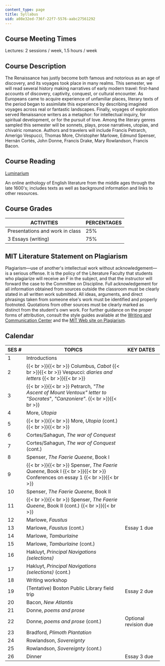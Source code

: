 ```yaml
---
content_type: page
title: Syllabus
uid: a08e32ed-736f-22f7-5576-aabc27561292
---
```


Course Meeting Times
--------------------

Lectures: 2 sessions / week, 1.5 hours / week

Course Description
------------------

The Renaissance has justly become both famous and notorious as an age of discovery, and its voyages took place in many realms. This semester, we will read several history making narratives of early modern travel: first-hand accounts of discovery, captivity, conquest, or cultural encounter. As Europeans came to acquire experience of unfamiliar places, literary texts of the period began to assimilate this experience by describing imagined voyages across real or fantastic landscapes. Finally, voyages of exploration served Renaissance writers as a metaphor: for intellectual inquiry, for spiritual development, or for the pursuit of love. Among the literary genres sampled this semester will be sonnets, plays, prose narratives, utopias, and chivalric romance. Authors and travelers will include Francis Petrarch, Amerigo Vespucci, Thomas More, Christopher Marlowe, Edmund Spenser, Hernán Cortés, John Donne, Francis Drake, Mary Rowlandson, Francis Bacon.

Course Reading
--------------

[Luminarium](http://www.luminarium.org/)

An online anthology of English literature from the middle ages through the late 1600's; includes texts as well as background information and links to other resources.

Course Grades
-------------

| ACTIVITIES | PERCENTAGES |
| --- | --- |
| Presentations and work in class | 25% |
| 3 Essays (writing) | 75% 

MIT Literature Statement on Plagiarism
--------------------------------------

Plagiarism—use of another's intellectual work without acknowledgement—is a serious offense. It is the policy of the Literature Faculty that students who plagiarize will receive an F in the subject, and that the instructor will forward the case to the Committee on Discipline. Full acknowledgement for all information obtained from sources outside the classroom must be clearly stated in all written work submitted. All ideas, arguments, and direct phrasings taken from someone else's work must be identified and properly footnoted. Quotations from other sources must be clearly marked as distinct from the student's own work. For further guidance on the proper forms of attribution, consult the style guides available at the [Writing and Communication Center](http://cmsw.mit.edu/writing-and-communication-center/) and the [MIT Web site on Plagiarism](http://cmsw.mit.edu/writing-and-communication-center/avoiding-plagiarism/).

Calendar
--------

| SES # | TOPICS | KEY DATES |
| --- | --- | --- |
| 1 | Introductions | &nbsp; |
| 2 |  {{< br >}}{{< br >}} Columbus, _Cabot_ {{< br >}}{{< br >}} Vespucci: _diaries and letters_ {{< br >}}{{< br >}}  | &nbsp; |
| 3 |  {{< br >}}{{< br >}} Petrarch, _"The Ascent of Mount Ventoux"_ _letter to "Socrates_", _"Canzoniere"_. {{< br >}}{{< br >}}  | &nbsp; |
| 4 | More, _Utopia_ | &nbsp; |
| 5 |  {{< br >}}{{< br >}} More, _Utopia_ (cont.) {{< br >}}{{< br >}}  | &nbsp; |
| 6 | Cortes/Sahagun, _The war of Conquest_ | &nbsp; |
| 7 | Cortes/Sahagun, _The war of Conquest_ (cont.) | &nbsp; |
| 8 | Spenser, _The Faerie Queene_, Book I | &nbsp; |
| 9 |  {{< br >}}{{< br >}} Spenser, _The Faerie Queene_, Book I {{< br >}}{{< br >}} Conferences on essay 1 {{< br >}}{{< br >}}  | &nbsp; |
| 10 | Spenser, _The Faerie Queene_, Book II | &nbsp; |
| 11 |  {{< br >}}{{< br >}} Spenser, _The Faerie Queene_, Book II (cont.) {{< br >}}{{< br >}}  | &nbsp; |
| 12 | Marlowe, _Faustus_ | &nbsp; |
| 13 | Marlowe, _Faustus_ (cont.) | Essay 1 due |
| 14 | Marlowe, _Tamburlaine_ | &nbsp; |
| 15 | Marlowe, _Tamburlaine_ (cont.) | &nbsp; |
| 16 | Hakluyt, _Principal Navigations (selections)_ | &nbsp; |
| 17 | Hakluyt, _Principal Navigations (selections)_ (cont.) | &nbsp; |
| 18 | Writing workshop | &nbsp; |
| 19 | (Tentative) Boston Public Library field trip | Essay 2 due |
| 20 | Bacon, _New Atlantis_ | &nbsp; |
| 21 | Donne, _poems and prose_ | &nbsp; |
| 22 | Donne, _poems and prose_ (cont.) | Optional revision due |
| 23 | Bradford, _Plimoth Plantation_ | &nbsp; |
| 24 | Rowlandson, _Sovereignty_ | &nbsp; |
| 25 | Rowlandson, _Sovereignty_ (cont.) | &nbsp; |
| 26 | Dinner | Essay 3 due